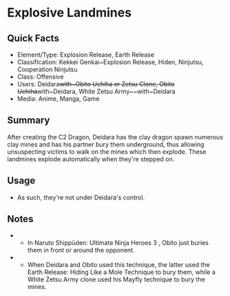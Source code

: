 # Explosive Landmines

## Quick Facts
- Element/Type: Explosion Release, Earth Release
- Classification: Kekkei Genkai~Explosion Release, Hiden, Ninjutsu, Cooperation Ninjutsu
- Class: Offensive
- Users: Deidara~~with~Obito Uchiha or Zetsu Clone, Obito Uchiha~~with~Deidara, White Zetsu Army~~with~Deidara
- Media: Anime, Manga, Game

## Summary
After creating the C2 Dragon, Deidara has the clay dragon spawn numerous clay mines and has his partner bury them underground, thus allowing unsuspecting victims to walk on the mines which then explode. These landmines explode automatically when they're stepped on.

## Usage
- As such, they're not under Deidara's control.

## Notes
- * In Naruto Shippūden: Ultimate Ninja Heroes 3 , Obito just buries them in front or around the opponent.
- * When Deidara and Obito used this technique, the latter used the Earth Release: Hiding Like a Mole Technique to bury them, while a White Zetsu Army clone used his Mayfly technique to bury the mines.
